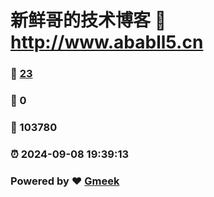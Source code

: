 # 新鲜哥的技术博客 :link: http://www.ababll5.cn 
### :page_facing_up: [23](http://www.ababll5.cn/tag.html) 
### :speech_balloon: 0 
### :hibiscus: 103780 
### :alarm_clock: 2024-09-08 19:39:13 
### Powered by :heart: [Gmeek](https://github.com/Meekdai/Gmeek)
